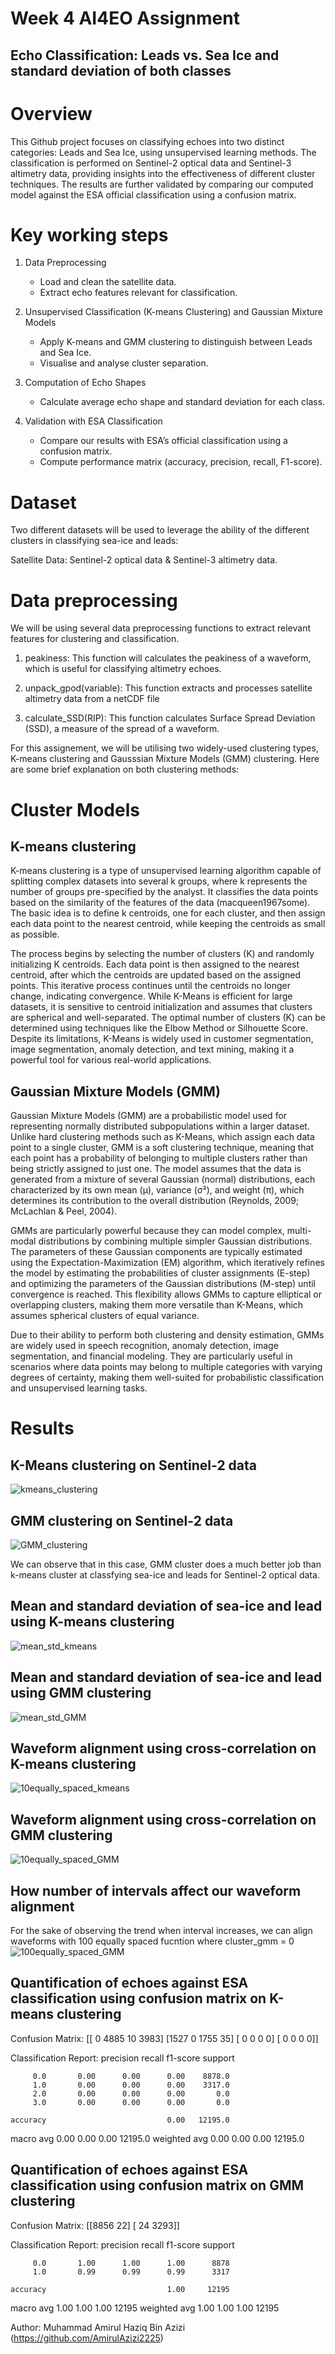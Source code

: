 # Week 4 AI4EO Assignment
## Echo Classification: Leads vs. Sea Ice and standard deviation of both classes

# Overview
This Github project focuses on classifying echoes into two distinct categories: Leads and Sea Ice, using unsupervised learning methods. The classification is performed on Sentinel-2 optical data and Sentinel-3 altimetry data, providing insights into the effectiveness of different cluster techniques. The results are further validated by comparing our computed model against the ESA official classification using a confusion matrix. 

# Key working steps
1. Data Preprocessing
   - Load and clean the satellite data.
   - Extract echo features relevant for classification.
   
2. Unsupervised Classification (K-means Clustering) and Gaussian Mixture Models
   - Apply K-means and GMM clustering to distinguish between Leads and Sea Ice.
   - Visualise and analyse cluster separation.

3. Computation of Echo Shapes
   - Calculate average echo shape and standard deviation for each class.
   
4. Validation with ESA Classification
   - Compare our results with ESA’s official classification using a confusion matrix.
   - Compute performance matrix (accuracy, precision, recall, F1-score).

# Dataset
Two different datasets will be used  to leverage the ability of the different clusters in classifying sea-ice and leads:

Satellite Data: Sentinel-2 optical data & Sentinel-3 altimetry data.

# Data preprocessing 
We will be using several data preprocessing functions to extract relevant features for clustering and classification.

1. peakiness:
This function will calculates the peakiness of a waveform, which is useful for classifying altimetry echoes.

2. unpack_gpod(variable):
This function extracts and processes satellite altimetry data from a netCDF file

3. calculate_SSD(RIP):
This function calculates Surface Spread Deviation (SSD), a measure of the spread of a waveform.

For this assignement, we will be utilising two widely-used clustering types, K-means clustering and Gausssian Mixture Models (GMM) clustering. Here are some brief explanation on both clustering methods:

# Cluster Models
## K-means clustering 
K-means clustering is a type of unsupervised learning algorithm capable of splitting complex datasets into several k groups, where k represents the number of groups pre-specified by the analyst. It classifies the data points based on the similarity of the features of the data (macqueen1967some). The basic idea is to define k centroids, one for each cluster, and then assign each data point to the nearest centroid, while keeping the centroids as small as possible.

The process begins by selecting the number of clusters (K) and randomly initializing K centroids. Each data point is then assigned to the nearest centroid, after which the centroids are updated based on the assigned points. This iterative process continues until the centroids no longer change, indicating convergence. While K-Means is efficient for large datasets, it is sensitive to centroid initialization and assumes that clusters are spherical and well-separated. The optimal number of clusters (K) can be determined using techniques like the Elbow Method or Silhouette Score. Despite its limitations, K-Means is widely used in customer segmentation, image segmentation, anomaly detection, and text mining, making it a powerful tool for various real-world applications.

## Gaussian Mixture Models (GMM)
Gaussian Mixture Models (GMM) are a probabilistic model used for representing normally distributed subpopulations within a larger dataset. Unlike hard clustering methods such as K-Means, which assign each data point to a single cluster, GMM is a soft clustering technique, meaning that each point has a probability of belonging to multiple clusters rather than being strictly assigned to just one. The model assumes that the data is generated from a mixture of several Gaussian (normal) distributions, each characterized by its own mean (μ), variance (σ²), and weight (π), which determines its contribution to the overall distribution (Reynolds, 2009; McLachlan & Peel, 2004).

GMMs are particularly powerful because they can model complex, multi-modal distributions by combining multiple simpler Gaussian distributions. The parameters of these Gaussian components are typically estimated using the Expectation-Maximization (EM) algorithm, which iteratively refines the model by estimating the probabilities of cluster assignments (E-step) and optimizing the parameters of the Gaussian distributions (M-step) until convergence is reached. This flexibility allows GMMs to capture elliptical or overlapping clusters, making them more versatile than K-Means, which assumes spherical clusters of equal variance.

Due to their ability to perform both clustering and density estimation, GMMs are widely used in speech recognition, anomaly detection, image segmentation, and financial modeling. They are particularly useful in scenarios where data points may belong to multiple categories with varying degrees of certainty, making them well-suited for probabilistic classification and unsupervised learning tasks.

# Results

## K-Means clustering on Sentinel-2 data
![kmeans_clustering](https://github.com/user-attachments/assets/f02e7df9-52d4-4015-b17b-f7189fb96632)

## GMM clustering on Sentinel-2 data
![GMM_clustering](https://github.com/user-attachments/assets/8cdac3bf-31b6-4c7a-9524-864898852693)

We can observe that in this case, GMM cluster does a much better job than k-means cluster at classfying sea-ice and leads for Sentinel-2 optical data.

## Mean and standard deviation of sea-ice and lead using K-means clustering
![mean_std_kmeans](https://github.com/user-attachments/assets/d74573bf-edb5-4de1-8597-4628440dd1a7)

## Mean and standard deviation of sea-ice and lead using GMM clustering
![mean_std_GMM](https://github.com/user-attachments/assets/a1e6de40-86b5-457e-8ce3-ae3c95757808)


## Waveform alignment using cross-correlation on K-means clustering
![10equally_spaced_kmeans](https://github.com/user-attachments/assets/44ffc600-62be-4efc-be6b-075d8715c01d)


## Waveform alignment using cross-correlation on GMM clustering
![10equally_spaced_GMM](https://github.com/user-attachments/assets/0419e4ef-59cc-4b72-9304-531a0fd3c3c7)

## How number of intervals affect our waveform alignment
For the sake of observing the trend when interval increases, we can align waveforms with 100 equally spaced fucntion where cluster_gmm = 0
![100equally_spaced_GMM](https://github.com/user-attachments/assets/6984fa22-c6cc-4b27-97e0-7a26a7522cfb)


## Quantification of echoes against ESA classification using confusion matrix on K-means clustering
Confusion Matrix:
[[   0 4885   10 3983]
 [1527    0 1755   35]
 [   0    0    0    0]
 [   0    0    0    0]]

Classification Report:
              precision    recall  f1-score   support

         0.0       0.00      0.00      0.00    8878.0
         1.0       0.00      0.00      0.00    3317.0
         2.0       0.00      0.00      0.00       0.0
         3.0       0.00      0.00      0.00       0.0

    accuracy                           0.00   12195.0
   macro avg       0.00      0.00      0.00   12195.0
weighted avg       0.00      0.00      0.00   12195.0

## Quantification of echoes against ESA classification using confusion matrix on GMM clustering

Confusion Matrix:
[[8856   22]
 [  24 3293]]

Classification Report:
              precision    recall  f1-score   support

         0.0       1.00      1.00      1.00      8878
         1.0       0.99      0.99      0.99      3317

    accuracy                           1.00     12195
   macro avg       1.00      1.00      1.00     12195
weighted avg       1.00      1.00      1.00     12195


Author: Muhammad Amirul Haziq Bin Azizi (https://github.com/AmirulAzizi2225)


